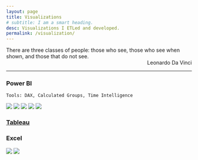 ```yaml
---
layout: page
title: Visualizations
# subtitle: I am a smart heading.
desc: Visualizations I ETLed and developed.
permalink: /visualization/
---
```


<div class="pretty-links">
<div class="lead lead-about">There are three classes of people: those who see, those who see when shown, and those that do not see. <br>
<div style="text-align: right"> Leonardo Da Vinci
<div style="text-align: left">
    
<!-- {::nomarkdown} 
<figure class="site-profile">
    <img src="{{ site.baseurl }}/assets/img/profile.png">
</figure>
{:/} -->


    
---
    
### Power BI
    Tools: DAX, Calculated Groups, Time Intelligence
    
<img src="{{ site.baseurl }}/assets/img/git.bi1.png">
<img src="{{ site.baseurl }}/assets/img/git.bi2.png">
<img src="{{ site.baseurl }}/assets/img/git.viz1.png">
<img src="{{ site.baseurl }}/assets/img/git.viz1_1.png">
<img src="{{ site.baseurl }}/assets/img/git.viz2.png">

    
### [Tableau](https://public.tableau.com/profile/dea.wang#!/)
    
### Excel
<img src="{{ site.baseurl }}/assets/img/git.vizexcel2.png">
<img src="{{ site.baseurl }}/assets/img/git.vizexcel1.png">

